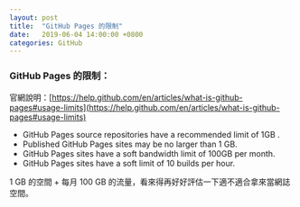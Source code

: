 ```yaml
---
layout: post
title:  "GitHub Pages 的限制"
date:   2019-06-04 14:00:00 +0800
categories: GitHub
---
```

### GitHub Pages 的限制：

官網說明：[https://help.github.com/en/articles/what-is-github-pages#usage-limits](https://help.github.com/en/articles/what-is-github-pages#usage-limits)

  - GitHub Pages source repositories have a recommended limit of 1GB .
  - Published GitHub Pages sites may be no larger than 1 GB.
  - GitHub Pages sites have a soft bandwidth limit of 100GB per month.
  - GitHub Pages sites have a soft limit of 10 builds per hour.

1 GB 的空間 + 每月 100 GB 的流量，看來得再好好評估一下適不適合拿來當網誌空間。